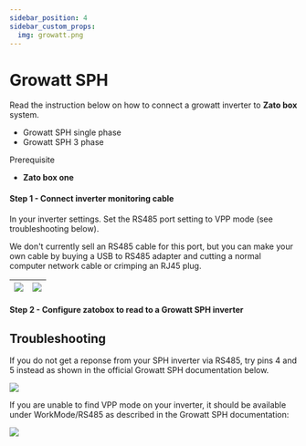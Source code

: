 ```yaml
---
sidebar_position: 4
sidebar_custom_props: 
  img: growatt.png
---
```


# Growatt SPH

Read the instruction below on how to connect a growatt inverter to **Zato box** system.

- Growatt SPH single phase
- Growatt SPH 3 phase

Prerequisite

- **Zato box one**

#### Step 1 - Connect inverter monitoring cable

In your inverter settings. Set the RS485 port setting to VPP mode (see troubleshooting below).

We don't currently sell an RS485 cable for this port, but you can make your own cable by buying a USB to RS485 adapter and cutting a normal computer network cable or crimping an RJ45 plug.



![](/img/img-growatt/inverter-growatt-sph-rs485-pinout.png)  |  ![](/img/img-growatt/inverter-growatt-sph-rs485.png)
:-------------------------:|:-------------------------:


#### Step 2 - Configure zatobox to read to a Growatt SPH inverter




## Troubleshooting

If you do not get a reponse from your SPH inverter via RS485, try pins 4 and 5 instead as shown in the official Growatt SPH documentation below.

![](/img/img-growatt/inverter-growatt-sph-pinout.png)

If you are unable to find VPP mode on your inverter, it should be available under WorkMode/RS485 as described in the Growatt SPH documentation:

![](/img/img-growatt/inverter-growatt-sph-vpp-mode.png)